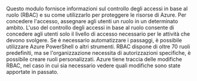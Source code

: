 Questo modulo fornisce informazioni sul controllo degli accessi in base al ruolo (RBAC) e su come utilizzarlo per proteggere le risorse di Azure. Per concedere l'accesso, assegnare agli utenti un ruolo in un determinato ambito. L'uso del controllo degli accessi in base al ruolo consente di concedere agli utenti solo il livello di accesso necessario per le attività che devono svolgere. Se è necessario automatizzare i passaggi, è possibile utilizzare Azure PowerShell o altri strumenti. RBAC dispone di oltre 70 ruoli predefiniti, ma se l'organizzazione necessita di autorizzazioni specifiche, è possibile creare ruoli personalizzati. Azure tiene traccia delle modifiche RBAC, nel caso in cui sia necessario vedere quali modifiche sono state apportate in passato.
